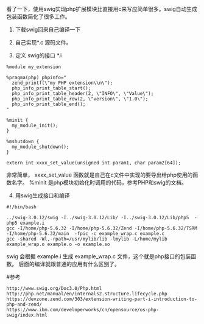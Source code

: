看了一下，使用swig实现php扩展模块比直接用c来写应简单很多。swig自动生成包装函数简化了很多工作。


1. 下载swig回来自己编译一下

2.  自己实现*.c 源码文件。

3. 定义 swig的接口  *.i
```text
%module my_extension

%pragma(php) phpinfo="
  zend_printf(\"my PHP extension\\n\");
  php_info_print_table_start();
  php_info_print_table_header(2, \"INFO\", \"Value\");
  php_info_print_table_row(2, \"version\", \"1.0\");
  php_info_print_table_end();
"

%minit {
  my_module_init();
}

%mshutdown {
  my_module_shutdown();
}

extern int xxxx_set_value(unsigned int param1, char param2[64]);

```
非常简单，  xxxx_set_value 函数就是自己在c文件中实现的要导出给php使用的函数名字。 %minit 是php模块初始化时调用的代码，参考PHP和swig的文档。

4. 用swig生成接口和编译
```text
#!/bin/bash

../swig-3.0.12/swig -I../swig-3.0.12/Lib/ -I../swig-3.0.12/Lib/php5  -php5 example.i
gcc -I/home/php-5.6.32 -I/home/php-5.6.32/Zend -I/home/php-5.6.32/TSRM -I/home/php-5.6.32/main  -fpic -c example_wrap.c example.c
gcc -shared -Wl,-rpath=/usr/mylib/lib -lmylib -L/home/mylib example_wrap.o example.o -o example.so

```
swig 会根据  example.i 生成 example_wrap.c 文件，这个就是php接口的包装函数。
后面的编译就跟普通的应用有什么区别了。


#参考
```text
http://www.swig.org/Doc3.0/Php.html
http://php.net/manual/en/internals2.structure.lifecycle.php
https://devzone.zend.com/303/extension-writing-part-i-introduction-to-php-and-zend/
https://www.ibm.com/developerworks/cn/opensource/os-php-swig/index.html
```

